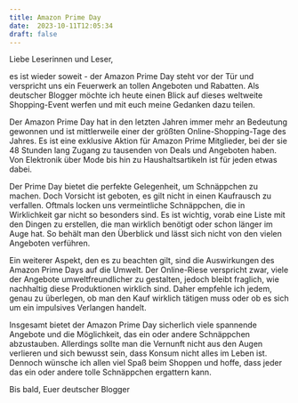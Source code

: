 ```yaml
---
title: Amazon Prime Day
date:  2023-10-11T12:05:34
draft: false
---
```


Liebe Leserinnen und Leser,

es ist wieder soweit - der Amazon Prime Day steht vor der Tür und verspricht uns ein Feuerwerk an tollen Angeboten und Rabatten. Als deutscher Blogger möchte ich heute einen Blick auf dieses weltweite Shopping-Event werfen und mit euch meine Gedanken dazu teilen.

Der Amazon Prime Day hat in den letzten Jahren immer mehr an Bedeutung gewonnen und ist mittlerweile einer der größten Online-Shopping-Tage des Jahres. Es ist eine exklusive Aktion für Amazon Prime Mitglieder, bei der sie 48 Stunden lang Zugang zu tausenden von Deals und Angeboten haben. Von Elektronik über Mode bis hin zu Haushaltsartikeln ist für jeden etwas dabei.

Der Prime Day bietet die perfekte Gelegenheit, um Schnäppchen zu machen. Doch Vorsicht ist geboten, es gilt nicht in einen Kaufrausch zu verfallen. Oftmals locken uns vermeintliche Schnäppchen, die in Wirklichkeit gar nicht so besonders sind. Es ist wichtig, vorab eine Liste mit den Dingen zu erstellen, die man wirklich benötigt oder schon länger im Auge hat. So behält man den Überblick und lässt sich nicht von den vielen Angeboten verführen.

Ein weiterer Aspekt, den es zu beachten gilt, sind die Auswirkungen des Amazon Prime Days auf die Umwelt. Der Online-Riese verspricht zwar, viele der Angebote umweltfreundlicher zu gestalten, jedoch bleibt fraglich, wie nachhaltig diese Produktionen wirklich sind. Daher empfehle ich jedem, genau zu überlegen, ob man den Kauf wirklich tätigen muss oder ob es sich um ein impulsives Verlangen handelt.

Insgesamt bietet der Amazon Prime Day sicherlich viele spannende Angebote und die Möglichkeit, das ein oder andere Schnäppchen abzustauben. Allerdings sollte man die Vernunft nicht aus den Augen verlieren und sich bewusst sein, dass Konsum nicht alles im Leben ist. Dennoch wünsche ich allen viel Spaß beim Shoppen und hoffe, dass jeder das ein oder andere tolle Schnäppchen ergattern kann.

Bis bald,
Euer deutscher Blogger